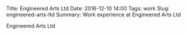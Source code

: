 Title: Engineered Arts Ltd
Date: 2016-12-10 14:00
Tags: work
Slug: engineered-arts-ltd
Summary: Work experience at Engineered Arts Ltd

Engineered Arts Ltd